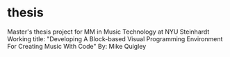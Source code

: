 # thesis
Master's thesis project for MM in Music Technology at NYU Steinhardt
Working title: "Developing A Block-based Visual Programming Environment For Creating Music With Code"
By: Mike Quigley
